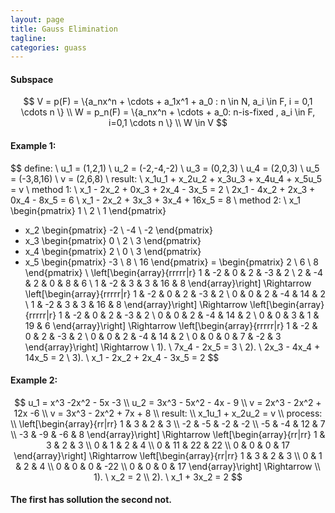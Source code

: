 ```yaml
---
layout: page
title: Gauss Elimination
tagline:
categories: guass
---
```



#### Subspace
$$
V = p(F) = \{a_nx^n + \cdots + a_1x^1 + a_0 : n \in N, a_i \in F, i = 0,1 \cdots n \} \\
W = p_n(F) = \{a_nx^n + \cdots + a_0: n-is-fixed , a_i \in F, i=0,1 \cdots n \} \\
W \in V
$$

#### Example 1:
$$
define: \\
u_1 = (1,2,1) \\
u_2 = (-2,-4,-2) \\
u_3 = (0,2,3) \\ 
u_4 = (2,0,3) \\
u_5 = (-3,8,16) \\
v = (2,6,8) \\
result: \\
x_1u_1 + x_2u_2 + x_3u_3 + x_4u_4 + x_5u_5 = v \\ 
method 1: \\
x_1 - 2x_2 + 0x_3 + 2x_4 - 3x_5 = 2 \\
2x_1 - 4x_2 + 2x_3 + 0x_4 - 8x_5 = 6 \\
x_1 - 2x_2 + 3x_3 + 3x_4 + 16x_5 = 8 \\
method 2: \\
x_1
\begin{pmatrix}
 1 \\
 2 \\
 1
\end{pmatrix}
+ x_2
\begin{pmatrix}
 -2 \\
 -4 \\
 -2
\end{pmatrix}
+ x_3
\begin{pmatrix}
 0 \\
 2 \\
 3
\end{pmatrix}
+ x_4
\begin{pmatrix}
 2 \\
 0 \\
 3
\end{pmatrix}
+ x_5
\begin{pmatrix}
 -3 \\
 8 \\
 16
\end{pmatrix}
= 
\begin{pmatrix}
 2 \\
 6 \\
 8
\end{pmatrix} \\
\left[\begin{array}{rrrrr|r}
1 & -2 & 0 & 2 & -3 & 2 \\
2 & -4 & 2 & 0 & 8 & 6 \\
1 & -2 & 3 & 3 & 16 & 8
\end{array}\right] 
\Rightarrow 
\left[\begin{array}{rrrrr|r}
1 & -2 & 0 & 2 & -3 & 2 \\
0 & 0 & 2 & -4 & 14 & 2 \\
1 & -2 & 3 & 3 & 16 & 8
\end{array}\right] 
\Rightarrow 
\left[\begin{array}{rrrrr|r}
1 & -2 & 0 & 2 & -3 & 2 \\
0 & 0 & 2 & -4 & 14 & 2 \\
0 & 0 & 3 & 1 & 19 & 6
\end{array}\right]
\Rightarrow
\left[\begin{array}{rrrrr|r}
1 & -2 & 0 & 2 & -3 & 2 \\
0 & 0 & 2 & -4 & 14 & 2 \\
0 & 0 & 0 & 7 & -2 & 3
\end{array}\right]
\Rightarrow \\
1). \ 7x_4 - 2x_5 = 3 \\
2). \ 2x_3 - 4x_4 + 14x_5 = 2 \\
3). \ x_1 - 2x_2 + 2x_4 - 3x_5 = 2
$$
 
#### Example 2:
$$
u_1 = x^3 -2x^2 - 5x -3 \\
u_2 = 3x^3 - 5x^2 - 4x - 9 \\
v = 2x^3 - 2x^2 + 12x -6 \\
v = 3x^3 - 2x^2 + 7x + 8 \\
result: \\
x_1u_1 + x_2u_2 = v \\
process: \\
\left[\begin{array}{rr|rr}
 1 & 3 & 2 & 3 \\
 -2 & -5 & -2 & -2 \\
 -5 & -4 & 12 & 7 \\
 -3 & -9 & -6 & 8
 \end{array}\right]
\Rightarrow 
\left[\begin{array}{rr|rr}
 1 & 3 & 2 & 3 \\
 0 & 1 & 2 & 4 \\
 0 & 11 & 22 & 22 \\
 0 & 0 & 0 & 17
 \end{array}\right]
\Rightarrow
\left[\begin{array}{rr|rr}
 1 & 3 & 2 & 3 \\
 0 & 1 & 2 & 4 \\
 0 & 0 & 0 & -22 \\
 0 & 0 & 0 & 17
 \end{array}\right]
\Rightarrow \\
1). \ x_2 = 2 \\
2). \ x_1 + 3x_2 = 2
$$

#### The first has sollution the second not. 
